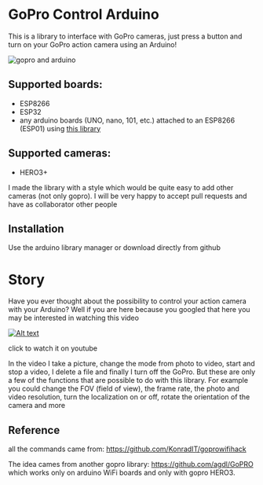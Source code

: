 # GoPro Control Arduino
This is a library to interface with GoPro cameras, just press a button and turn on your GoPro action camera using an Arduino!

![gopro and arduino](https://image.ibb.co/cGRb4p/1.jpg)

## Supported boards:
- ESP8266
- ESP32
- any arduino boards (UNO, nano, 101, etc.) attached to an ESP8266 (ESP01) using [this library](https://github.com/bportaluri/WiFiEsp)

## Supported cameras:
- HERO3+

I made the library with a style which would be quite easy to add other cameras (not only gopro). I will be very happy to accept pull requests and have as collaborator other people

## Installation

Use the arduino library manager or download directly from github

# Story
Have you ever thought about the possibility to control your action camera with your Arduino? Well if you are here because you googled that here you may be interested in watching this video

[![Alt text](https://img.youtube.com/vi/PuM-ZQ2tMW0/0.jpg)](https://www.youtube.com/watch?v=PuM-ZQ2tMW0)

click to watch it on youtube

In the video I take a picture, change the mode from photo to video, start and stop a video, I delete a file and finally I turn off the GoPro. But these are only a few of the functions that are possible to do with this library. For example you could change the FOV (field of view), the frame rate, the photo and video resolution, turn the localization on or off, rotate the orientation of the camera and more

## Reference

all the commands came from: https://github.com/KonradIT/goprowifihack

The idea cames from another gopro library: https://github.com/agdl/GoPRO which works only on arduino WiFi boards and only with gopro HERO3.
